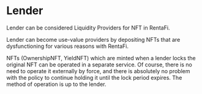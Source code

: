 # Lender

Lender can be considered Liquidity Providers for NFT in RentaFi.

Lender can become use-value providers by depositing NFTs that are dysfunctioning for various reasons with RentaFi.

NFTs (OwnershipNFT, YieldNFT) which are minted when a lender locks the original NFT can be operated in a separate service. Of course, there is no need to operate it externally by force, and there is absolutely no problem with the policy to continue holding it until the lock period expires. The method of operation is up to the lender.
